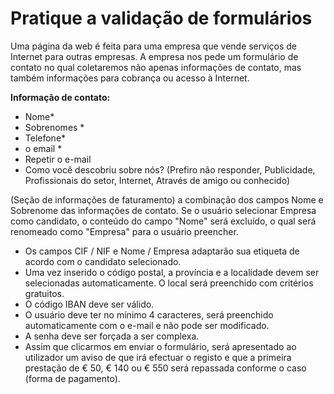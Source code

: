 # Pratique a validação de formulários

Uma página da web é feita para uma empresa que vende serviços de Internet para outras empresas.
A empresa nos pede um formulário de contato no qual coletaremos não apenas informações de contato, mas também informações para cobrança ou acesso à Internet.

**Informação de contato:**
- Nome*
- Sobrenomes *
- Telefone*
- o email *
- Repetir o e-mail
- Como você descobriu sobre nós? (Prefiro não responder, Publicidade, Profissionais do setor, Internet, Através de amigo ou conhecido)

(Seção de informações de faturamento) a combinação dos campos Nome e Sobrenome das informações de contato. Se o usuário selecionar Empresa como candidato, o conteúdo do campo "Nome" será excluído, o qual será renomeado como "Empresa" para o usuário preencher.
- Os campos CIF / NIF e Nome / Empresa adaptarão sua etiqueta de acordo com o candidato selecionado.
- Uma vez inserido o código postal, a província e a localidade devem ser selecionadas automaticamente. O local será preenchido com critérios gratuitos.
- O código IBAN deve ser válido.
- O usuário deve ter no mínimo 4 caracteres, será preenchido automaticamente com o e-mail e não pode ser modificado.
- A senha deve ser forçada a ser complexa.
- Assim que clicarmos em enviar o formulário, será apresentado ao utilizador um aviso de que irá efectuar o registo e que a primeira prestação de € 50, € 140 ou € 550 será repassada conforme o caso (forma de pagamento).